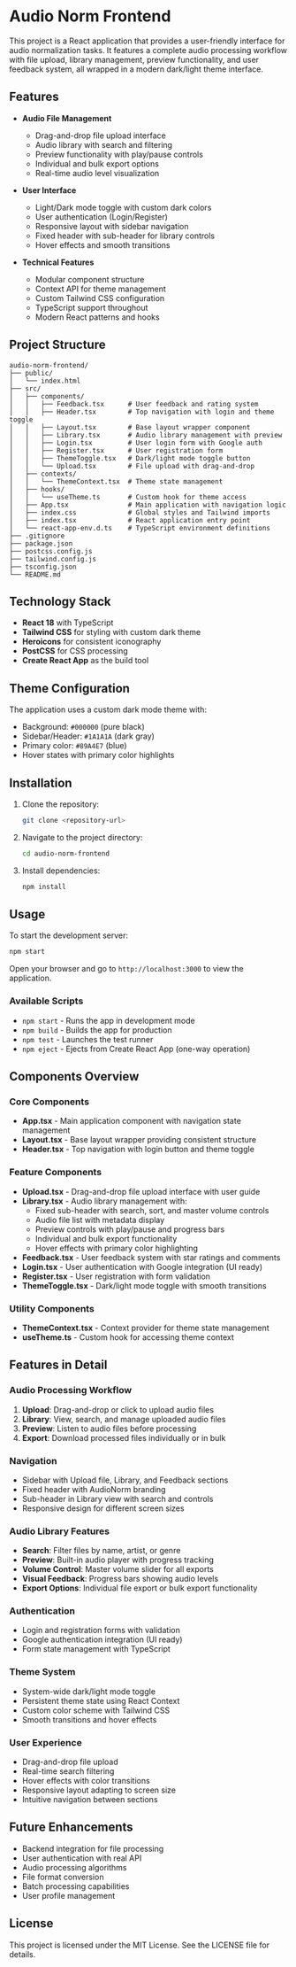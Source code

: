 # Audio Norm Frontend

This project is a React application that provides a user-friendly interface for audio normalization tasks. It features a complete audio processing workflow with file upload, library management, preview functionality, and user feedback system, all wrapped in a modern dark/light theme interface.

## Features

- **Audio File Management**
  - Drag-and-drop file upload interface
  - Audio library with search and filtering
  - Preview functionality with play/pause controls
  - Individual and bulk export options
  - Real-time audio level visualization

- **User Interface**
  - Light/Dark mode toggle with custom dark colors
  - User authentication (Login/Register)
  - Responsive layout with sidebar navigation
  - Fixed header with sub-header for library controls
  - Hover effects and smooth transitions

- **Technical Features**
  - Modular component structure
  - Context API for theme management
  - Custom Tailwind CSS configuration
  - TypeScript support throughout
  - Modern React patterns and hooks

## Project Structure

```
audio-norm-frontend/
├── public/
│   └── index.html
├── src/
│   ├── components/
│   │   ├── Feedback.tsx      # User feedback and rating system
│   │   ├── Header.tsx        # Top navigation with login and theme toggle
│   │   ├── Layout.tsx        # Base layout wrapper component
│   │   ├── Library.tsx       # Audio library management with preview
│   │   ├── Login.tsx         # User login form with Google auth
│   │   ├── Register.tsx      # User registration form
│   │   ├── ThemeToggle.tsx   # Dark/light mode toggle button
│   │   └── Upload.tsx        # File upload with drag-and-drop
│   ├── contexts/
│   │   └── ThemeContext.tsx  # Theme state management
│   ├── hooks/
│   │   └── useTheme.ts       # Custom hook for theme access
│   ├── App.tsx               # Main application with navigation logic
│   ├── index.css             # Global styles and Tailwind imports
│   ├── index.tsx             # React application entry point
│   └── react-app-env.d.ts    # TypeScript environment definitions
├── .gitignore
├── package.json
├── postcss.config.js
├── tailwind.config.js
├── tsconfig.json
└── README.md
```

## Technology Stack

- **React 18** with TypeScript
- **Tailwind CSS** for styling with custom dark theme
- **Heroicons** for consistent iconography
- **PostCSS** for CSS processing
- **Create React App** as the build tool

## Theme Configuration

The application uses a custom dark mode theme with:
- Background: `#000000` (pure black)
- Sidebar/Header: `#1A1A1A` (dark gray)
- Primary color: `#89A4E7` (blue)
- Hover states with primary color highlights

## Installation

1. Clone the repository:
   ```bash
   git clone <repository-url>
   ```

2. Navigate to the project directory:
   ```bash
   cd audio-norm-frontend
   ```

3. Install dependencies:
   ```bash
   npm install
   ```

## Usage

To start the development server:
```bash
npm start
```

Open your browser and go to `http://localhost:3000` to view the application.

### Available Scripts

- `npm start` - Runs the app in development mode
- `npm build` - Builds the app for production
- `npm test` - Launches the test runner
- `npm eject` - Ejects from Create React App (one-way operation)

## Components Overview

### Core Components
- **App.tsx** - Main application component with navigation state management
- **Layout.tsx** - Base layout wrapper providing consistent structure
- **Header.tsx** - Top navigation with login button and theme toggle

### Feature Components
- **Upload.tsx** - Drag-and-drop file upload interface with user guide
- **Library.tsx** - Audio library management with:
  - Fixed sub-header with search, sort, and master volume controls
  - Audio file list with metadata display
  - Preview controls with play/pause and progress bars
  - Individual and bulk export functionality
  - Hover effects with primary color highlighting
- **Feedback.tsx** - User feedback system with star ratings and comments
- **Login.tsx** - User authentication with Google integration (UI ready)
- **Register.tsx** - User registration with form validation
- **ThemeToggle.tsx** - Dark/light mode toggle with smooth transitions

### Utility Components
- **ThemeContext.tsx** - Context provider for theme state management
- **useTheme.ts** - Custom hook for accessing theme context

## Features in Detail

### Audio Processing Workflow
1. **Upload**: Drag-and-drop or click to upload audio files
2. **Library**: View, search, and manage uploaded audio files
3. **Preview**: Listen to audio files before processing
4. **Export**: Download processed files individually or in bulk

### Navigation
- Sidebar with Upload file, Library, and Feedback sections
- Fixed header with AudioNorm branding
- Sub-header in Library view with search and controls
- Responsive design for different screen sizes

### Audio Library Features
- **Search**: Filter files by name, artist, or genre
- **Preview**: Built-in audio player with progress tracking
- **Volume Control**: Master volume slider for all exports
- **Visual Feedback**: Progress bars showing audio levels
- **Export Options**: Individual file export or bulk export functionality

### Authentication
- Login and registration forms with validation
- Google authentication integration (UI ready)
- Form state management with TypeScript

### Theme System
- System-wide dark/light mode toggle
- Persistent theme state using React Context
- Custom color scheme with Tailwind CSS
- Smooth transitions and hover effects

### User Experience
- Drag-and-drop file upload
- Real-time search filtering
- Hover effects with color transitions
- Responsive layout adapting to screen size
- Intuitive navigation between sections

## Future Enhancements

- Backend integration for file processing
- User authentication with real API
- Audio processing algorithms
- File format conversion
- Batch processing capabilities
- User profile management

## License

This project is licensed under the MIT License. See the LICENSE file for details.
